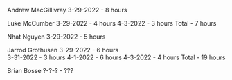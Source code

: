 Andrew MacGillivray
3-29-2022 - 8 hours 

Luke McCumber
3-29-2022 - 4 hours 
4-3-2022 - 3 hours
Total - 7 hours

Nhat Nguyen
3-29-2022 - 5 hours 

Jarrod Grothusen
3-29-2022 - 6 hours  
3-31-2022 - 3 hours
4-1-2022 - 6 hours
4-3-2022 - 4 hours
Total - 19 hours

Brian Bosse
?-?-? - ???
